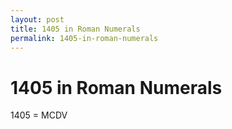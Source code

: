 ```yaml
---
layout: post
title: 1405 in Roman Numerals
permalink: 1405-in-roman-numerals
---
```


# 1405 in Roman Numerals

1405 = MCDV
